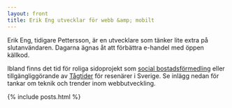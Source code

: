 ```yaml
---
layout: front
title: Erik Eng utvecklar för webb &amp; mobilt
---
```


Erik Eng, tidigare Pettersson, är en utvecklare som tänker lite extra på slutanvändaren. Dagarna ägnas åt att förbättra e-handel med öppen källkod.

Ibland finns det tid för roliga sidoprojekt som <a href="http://www.hittebo.se/" title="Hittebo">social bostadsförmedling</a> eller tillgängliggörande av <a href="http://tagtider.net/">Tågtider</a> för resenärer i Sverige. Se inlägg nedan för tankar om teknik och trender inom webbutveckling.

{% include posts.html %}